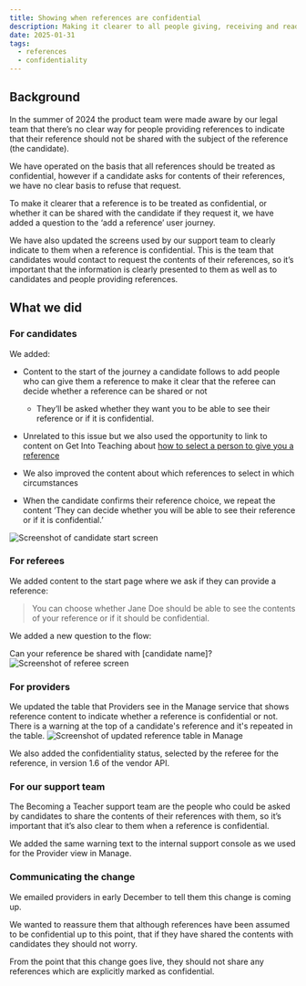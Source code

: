```yaml
---
title: Showing when references are confidential
description: Making it clearer to all people giving, receiving and reading references when they are confidential and when they can be shared with the candidate.
date: 2025-01-31
tags:
  - references
  - confidentiality
---
```


## Background
In the summer of 2024 the product team were made aware by our legal team that there’s no clear way for people providing references to indicate that their reference should not be shared with the subject of the reference (the candidate). 

We have operated on the basis that all references should be treated as confidential, however if a candidate asks for contents of their references, we have no clear basis to refuse that request. 

To make it clearer that a reference is to be treated as confidential, or whether it can be shared with the candidate if they request it, we have added a question to the ‘add a reference’ user journey. 

We have also updated the screens used by our support team to clearly indicate to them when a reference is confidential. This is the team that candidates would contact to request the contents of their references, so it’s important that the information is clearly presented to them as well as to candidates and people providing references.  

## What we did 
### For candidates 

We added: 

* Content to the start of the journey a candidate follows to add people who can give them a reference to make it clear that the referee can decide whether a reference can be shared or not  

    * They’ll be asked whether they want you to be able to see their reference or if it is confidential. 

* Unrelated to this issue but we also used the opportunity to link to content on Get Into Teaching about [how to select a person to give you a reference](https://getintoteaching.education.gov.uk/how-to-apply-for-teacher-training/teacher-training-references) 

* We also improved the content about which references to select in which circumstances 

* When the candidate confirms their reference choice, we repeat the content ‘They can decide whether you will be able to see their reference or if it is confidential.’ 

![Screenshot of candidate start screen](/apply-for-teacher-training/2025-01-31-confidential-references/confidential-references-candidate-start-page.png)

### For referees 

We added content to the start page where we ask if they can provide a reference: 

> You can choose whether Jane Doe should be able to see the contents of your reference 	or if it should be confidential.  

We added a new question to the flow: 

Can your reference be shared with [candidate name]? 
![Screenshot of referee screen](confidential-references-referee.png)

### For providers 

We updated the table that Providers see in the Manage service that shows reference content to indicate whether a reference is confidential or not. There is a warning at the top of a candidate's reference and it's repeated in the table.
![Screenshot of updated reference table in Manage](confidential-references-manage.png)

We also added the confidentiality status, selected by the referee for the reference, in version 1.6 of the vendor API.

### For our support team 

The Becoming a Teacher support team are the people who could be asked by candidates to share the contents of their references with them, so it’s important that it’s also clear to them when a reference is confidential. 

We added the same warning text to the internal support console as we used for the Provider view in Manage. 

### Communicating the change 

We emailed providers in early December to tell them this change is coming up.  

We wanted to reassure them that although references have been assumed to be confidential up to this point, that if they have shared the contents with candidates they should not worry.  

From the point that this change goes live, they should not share any references which are explicitly marked as confidential. 